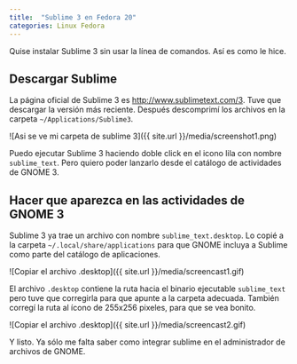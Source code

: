 ```yaml
---
title:  "Sublime 3 en Fedora 20"
categories: Linux Fedora
---
```


Quise instalar Sublime 3 sin usar la línea de comandos. Así es como le hice.

## Descargar Sublime

La página oficial de Sublime 3 es http://www.sublimetext.com/3. Tuve que
descargar la versión más reciente. Después descomprimí los archivos en la
carpeta `~/Applications/Sublime3`.

![Asi se ve mi carpeta de sublime 3]({{ site.url }}/media/screenshot1.png)

Puedo ejecutar Sublime 3 haciendo doble click en el icono lila con nombre
`sublime_text`. Pero quiero poder lanzarlo desde el catálogo de actividades de
GNOME 3.


## Hacer que aparezca en las actividades de GNOME 3

Sublime 3 ya trae un archivo con nombre `sublime_text.desktop`. Lo copié
a la carpeta `~/.local/share/applications` para que GNOME incluya a
Sublime como parte del catálogo de aplicaciones.

![Copiar el archivo .desktop]({{ site.url }}/media/screencast1.gif)

El archivo `.desktop` contiene la ruta hacia el binario ejecutable
`sublime_text` pero tuve que corregirla para que apunte a la carpeta adecuada.
También corregí la ruta al ícono de 255x256 pixeles, para que se vea bonito.


![Copiar el archivo .desktop]({{ site.url }}/media/screencast2.gif)

Y listo. Ya sólo me falta saber como integrar sublime en el administrador de
archivos de GNOME.

